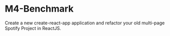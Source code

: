 # M4-Benchmark
Create a new create-react-app application and refactor your old multi-page Spotify Project in ReactJS.